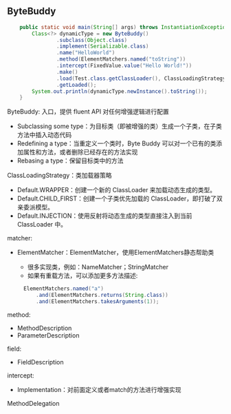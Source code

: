 ## ByteBuddy

```java
    public static void main(String[] args) throws InstantiationException, IllegalAccessException {
        Class<?> dynamicType = new ByteBuddy()
                .subclass(Object.class)
                .implement(Serializable.class)
                .name("HelloWorld")
                .method(ElementMatchers.named("toString"))
                .intercept(FixedValue.value("Hello World!"))
                .make()
                .load(Test.class.getClassLoader(), ClassLoadingStrategy.Default.WRAPPER)
                .getLoaded();
        System.out.println(dynamicType.newInstance().toString());
    }
```

ByteBuddy: 入口，提供 fluent API 对任何增强逻辑进行配置
- Subclassing some type：为目标类（即被增强的类）生成一个子类，在子类方法中插入动态代码
- Redefining a type：当重定义一个类时，Byte Buddy 可以对一个已有的类添加属性和方法，或者删除已经存在的方法实现
- Rebasing a type：保留目标类中的方法


ClassLoadingStrategy：类加载器策略
- Default.WRAPPER：创建一个新的 ClassLoader 来加载动态生成的类型。
- Default.CHILD_FIRST：创建一个子类优先加载的 ClassLoader，即打破了双亲委派模型。
- Default.INJECTION：使用反射将动态生成的类型直接注入到当前 ClassLoader 中。

matcher:
- ElementMatcher：ElementMatcher<T>，使用ElementMatchers静态帮助类
  - 很多实现类，例如：NameMatcher；StringMatcher
  - 如果有重载方法，可以添加更多方法描述:
  ```java
    ElementMatchers.named("a")
        .and(ElementMatchers.returns(String.class))
        .and(ElementMatchers.takesArguments(1));
  ```

method:
- MethodDescription
- ParameterDescription

field:
- FieldDescription

intercept:
- Implementation：对前面定义或者match的方法进行增强实现

MethodDelegation





